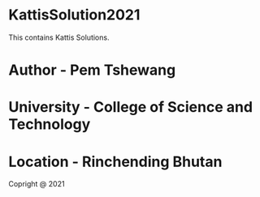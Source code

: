 # KattisSolution2021
This contains Kattis Solutions.
# Author - Pem Tshewang
# University -  College of Science and Technology
# Location - Rinchending Bhutan
Copright @ 2021
